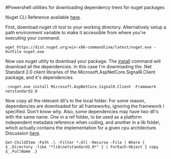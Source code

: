 #Powershell utilities for downloading dependency trees for nuget packages

Nuget CLI Reference available [here](https://docs.microsoft.com/en-us/nuget/tools/nuget-exe-cli-reference).


First, download nuget cli tool to your working directory. Alternatively  setup a path environment variable to make it accessible from where you're executing your command.

    wget https://dist.nuget.org/win-x86-commandline/latest/nuget.exe -OutFile nuget.exe

Now use nuget utlity to download your package. The [install](https://docs.microsoft.com/en-us/nuget/tools/cli-ref-install) command will download all the dependencies. In this case I'm downloading the .Net Standard 2.0 client libraries of the Microsoft.AspNetCore.SignalR.Client package, and it's dependencies.

    .\nuget.exe install Microsoft.AspNetCore.SignalR.Client -Framework netstandard2.0

Now copy all the relevant dll's to the local folder. For some reason, dependencies are downloaded for all frameworks, ignoring the framework I specified. Don't know why. Also, some dependencies may have two dll's with the same name. One in a ref folder, to be used as a platform independent metadata reference when coding, and another in a lib folder, which actually contains the implementation for a given cpu architecture. Discussion [here](https://stackoverflow.com/questions/34611991/how-to-package-a-multi-architecture-net-library-that-targets-the-universal-wind). 

    Get-ChildItem -Path .\ -Filter *.dll -Recurse -File | Where { $_.Directory -like "*lib\netstandard2.0*" } | ForEach-Object { copy $_.FullName .}
